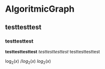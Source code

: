 # AlgoritmicGraph
## testtesttest
### testtesttest
**testtesttesttest**
_testtesttesttest_
testtesttesttest

$\log_{2}(x)$
$/log_{2}(x)$
$log_{2}(x)$
